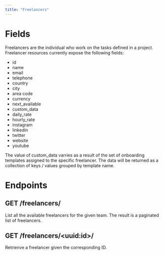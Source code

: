 ```yaml
---
title: "Freelancers"
---
```


# Fields

Freelancers are the individual who work on the tasks defined in a project. 
Freelancer resources currently expose the following fields:
- id
- name
- email
- telephone
- country
- city
- area code
- currency
- next_available
- custom_data
- daily_rate
- hourly_rate
- instagram
- linkedin
- twitter
- website
- youtube


The value of custom_data varries as a result of the set of onboarding templates assigned to the specific freelancer. The data will be returned as a collection of keys / values grouped by template name.

# Endpoints

## GET /freelancers/

List all the available freelancers for the given team. The result is a paginated list of freelancers.

## GET /freelancers/\<uuid:id\>/

Retrienve a freelancer given the corresponding ID.
